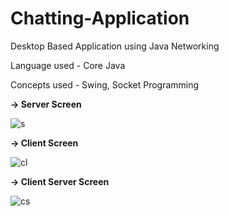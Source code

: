 # Chatting-Application

Desktop Based Application using Java Networking

Language used - Core Java

Concepts used - Swing, Socket Programming

**-> Server Screen**

![s](https://github.com/amittailor15/Chatting-Application/assets/84769372/0f91b5cc-7fa3-4089-8757-bd9370a7ca26)

**-> Client Screen**

![cl](https://github.com/amittailor15/Chatting-Application/assets/84769372/b4fa2dbc-680d-47cc-ad97-38da3e862a2f)

**-> Client Server Screen**

![cs](https://github.com/amittailor15/Chatting-Application/assets/84769372/7c7a2174-9772-4f1d-87ea-a52117e2a8cd)
